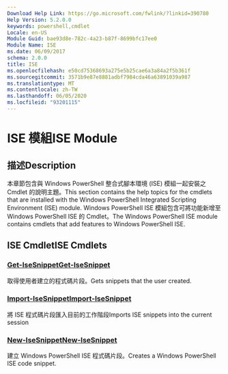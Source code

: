 ```yaml
---
Download Help Link: https://go.microsoft.com/fwlink/?linkid=390780
Help Version: 5.2.0.0
keywords: powershell,cmdlet
Locale: en-US
Module Guid: bae93d8e-782c-4a23-b87f-8699bfc17ee0
Module Name: ISE
ms.date: 06/09/2017
schema: 2.0.0
title: ISE
ms.openlocfilehash: e50cd75368693a275e5b25cae6a3a84a2f5b361f
ms.sourcegitcommit: 3571b9e87e8881adbf7984cda46a63891039a987
ms.translationtype: MT
ms.contentlocale: zh-TW
ms.lasthandoff: 06/05/2020
ms.locfileid: "93201115"
---
```

# <span data-ttu-id="8e491-103">ISE 模組</span><span class="sxs-lookup"><span data-stu-id="8e491-103">ISE Module</span></span>

## <span data-ttu-id="8e491-104">描述</span><span class="sxs-lookup"><span data-stu-id="8e491-104">Description</span></span>

<span data-ttu-id="8e491-105">本章節包含與 Windows PowerShell 整合式腳本環境 (ISE) 模組一起安裝之 Cmdlet 的說明主題。</span><span class="sxs-lookup"><span data-stu-id="8e491-105">This section contains the help topics for the cmdlets that are installed with the Windows PowerShell Integrated Scripting Environment (ISE) module.</span></span> <span data-ttu-id="8e491-106">Windows PowerShell ISE 模組包含可將功能新增至 Windows PowerShell ISE 的 Cmdlet。</span><span class="sxs-lookup"><span data-stu-id="8e491-106">The Windows PowerShell ISE module contains cmdlets that add features to Windows PowerShell ISE.</span></span>

## <span data-ttu-id="8e491-107">ISE Cmdlet</span><span class="sxs-lookup"><span data-stu-id="8e491-107">ISE Cmdlets</span></span>

### [<span data-ttu-id="8e491-108">Get-IseSnippet</span><span class="sxs-lookup"><span data-stu-id="8e491-108">Get-IseSnippet</span></span>](Get-IseSnippet.md)
<span data-ttu-id="8e491-109">取得使用者建立的程式碼片段。</span><span class="sxs-lookup"><span data-stu-id="8e491-109">Gets snippets that the user created.</span></span>

### [<span data-ttu-id="8e491-110">Import-IseSnippet</span><span class="sxs-lookup"><span data-stu-id="8e491-110">Import-IseSnippet</span></span>](Import-IseSnippet.md)
<span data-ttu-id="8e491-111">將 ISE 程式碼片段匯入目前的工作階段</span><span class="sxs-lookup"><span data-stu-id="8e491-111">Imports ISE snippets into the current session</span></span>

### [<span data-ttu-id="8e491-112">New-IseSnippet</span><span class="sxs-lookup"><span data-stu-id="8e491-112">New-IseSnippet</span></span>](New-IseSnippet.md)
<span data-ttu-id="8e491-113">建立 Windows PowerShell ISE 程式碼片段。</span><span class="sxs-lookup"><span data-stu-id="8e491-113">Creates a Windows PowerShell ISE code snippet.</span></span>
